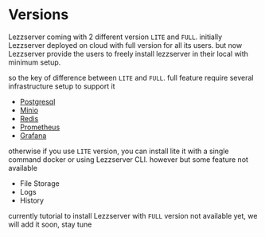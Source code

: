 # Versions

Lezzserver coming with 2 different version `LITE` and `FULL`. initially Lezzserver deployed on cloud with full version for all its users. but now Lezzserver provide the users to freely install lezzserver in their local with minimum setup.

so the key of difference between `LITE` and `FULL`. full feature require several infrastructure setup to support it

- [Postgresql](https://www.postgresql.org)
- [Minio](https://min.io)
- [Redis](https://redis.io)
- [Prometheus](https://prometheus.io)
- [Grafana](https://grafana.com)

otherwise if you use `LITE` version, you can install lite it with a single command docker or using Lezzserver CLI.
however but some feature not available

- File Storage
- Logs
- History

currently tutorial to install Lezzserver with `FULL` version not available yet, we will add it soon, stay tune
